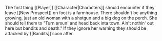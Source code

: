 The first thing [[Player]] [[Character|Characters]] should encounter if they leave [[New Prospect]] on foot is a farmhouse. There shouldn't be anything growing, just an old woman with a shotgun and a big dog on the porch. She should tell them to "Turn aroun' and head back inta town. Ain't nothin' out here but bandits and death." If they ignore her warning they should be attacked by [[Bandits]] soon after.